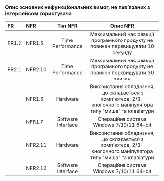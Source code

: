 ### Опис основних нефункціональних вимог, не пов’язаних з інтерфейсом користувача

|FR|NFR|Тип NFR|Опис NFR|
|:-|:-|:-:|:-:|
|FR1.2|NFR1.5|Time Performance|Максимальний час реакції програмного продукту не повинен перевищувати 10 секунду|
|FR2.1|NFR2.10|Time Performance|Максимальний час реакції програмного продукту не повинен перевищувати 30 хвилин|
||NFR1.6|Hardware|Використання обладнання, що складається з комп'ютера, 2/3-кнопочного маніпулятора типу "миша" та клавіатури|
||NFR1.7|Softwsre Interface|Операційна система Windows 7/10/11 64-bit|
||NFR2.11|Hardware|Використання обладнання, що складається з комп'ютера, 2/3-кнопочного маніпулятора типу "миша" та клавіатури|
||NFR2.12|Softwsre Interface|Операційна система Windows 7/10/11 64-bit|
